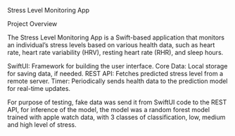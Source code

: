 Stress Level Monitoring App

Project Overview

The Stress Level Monitoring App is a Swift-based application that monitors an individual’s stress levels based on various health data, such as heart rate, heart rate variability (HRV), resting heart rate (RHR), and sleep hours. 

SwiftUI: Framework for building the user interface.
Core Data: Local storage for saving data, if needed.
REST API: Fetches predicted stress level from a remote server.
Timer: Periodically sends health data to the prediction model for real-time updates.

For purpose of testing, fake data was send it from SwiftUI code to the REST API, for inference of the model, the model was a random forest model trained with apple watch data, with 3 classes of classification, low, medium and high level of stress. 

